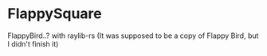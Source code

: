 # FlappySquare
FlappyBird..? with raylib-rs (It was supposed to be a copy of Flappy Bird, but I didn't finish it)

